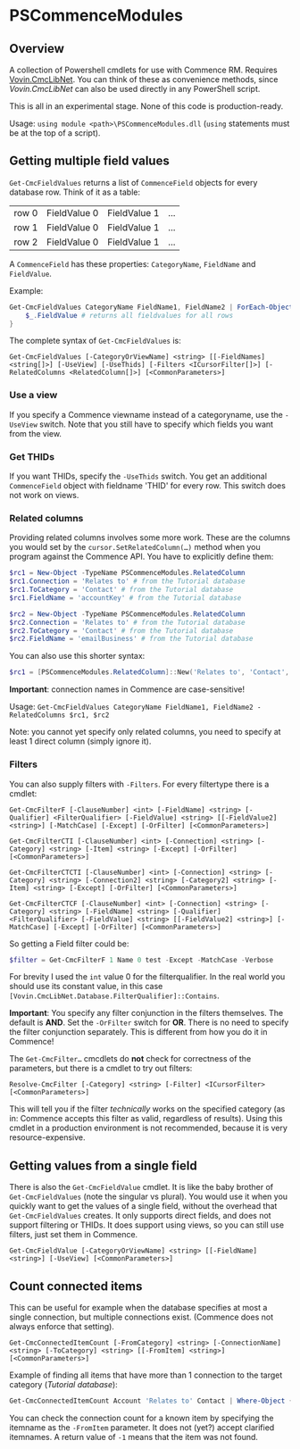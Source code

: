 # PSCommenceModules

## Overview ##
A collection of Powershell cmdlets for use with Commence RM. Requires [Vovin.CmcLibNet](https://github.com/arnovb-github/CmcLibNet). You can think of these as convenience methods, since _Vovin.CmcLibNet_ can also be used directly in any PowerShell script.

This is all in an experimental stage. None of this code is production-ready.

Usage: `using module <path>\PSCommenceModules.dll` (`using` statements must be at the top of a script).

## Getting multiple field values ##
`Get-CmcFieldValues` returns a list of `CommenceField` objects for every database row. Think of it as a table:

| | | | | 
| - | - | - | - | 
| row 0 | FieldValue 0 | FieldValue 1 | ... |
| row 1 | FieldValue 0 | FieldValue 1 | ... |
| row 2 | FieldValue 0 | FieldValue 1 | ... |

A `CommenceField` has these properties: `CategoryName`, `FieldName` and `FieldValue`. 

Example:

```powershell
Get-CmcFieldValues CategoryName FieldName1, FieldName2 | ForEach-Object {
    $_.FieldValue # returns all fieldvalues for all rows
}
```

The complete syntax of `Get-CmcFieldValues` is:

`Get-CmcFieldValues [-CategoryOrViewName] <string> [[-FieldNames] <string[]>] [-UseView] [-UseThids] [-Filters <ICursorFilter[]>] [-RelatedColumns <RelatedColumn[]>] [<CommonParameters>]`

### Use a view ###
If you specify a Commence viewname instead of a categoryname, use the `-UseView` switch. Note that you still have to specify which fields you want from the view.

### Get THIDs ###
If you want THIDs, specify the `-UseThids` switch. You get an additional `CommenceField` object with fieldname 'THID' for every row. This switch does not work on views.

### Related columns ###
Providing related columns involves some more work. These are the columns you would set by the `cursor.SetRelatedColumn(…)` method when you program against the Commence API.
You have to explicitly define them:

```powershell
$rc1 = New-Object -TypeName PSCommenceModules.RelatedColumn
$rc1.Connection = 'Relates to' # from the Tutorial database
$rc1.ToCategory = 'Contact' # from the Tutorial database
$rc1.FieldName = 'accountKey' # from the Tutorial database

$rc2 = New-Object -TypeName PSCommenceModules.RelatedColumn
$rc2.Connection = 'Relates to' # from the Tutorial database
$rc2.ToCategory = 'Contact' # from the Tutorial database
$rc2.FieldName = 'emailBusiness' # from the Tutorial database
```

You can also use this shorter syntax:

```powershell
$rc1 = [PSCommenceModules.RelatedColumn]::New('Relates to', 'Contact','accountKey')
```

**Important**: connection names in Commence are case-sensitive!

Usage:
`Get-CmcFieldValues CategoryName FieldName1, FieldName2 -RelatedColumns $rc1, $rc2`

Note: you cannot yet specify only related columns, you need to specify at least 1 direct column (simply ignore it).

### Filters ###
You can also supply filters with `-Filters`. For every filtertype there is a cmdlet:

`Get-CmcFilterF [-ClauseNumber] <int> [-FieldName] <string> [-Qualifier] <FilterQualifier> [-FieldValue] <string> [[-FieldValue2] <string>] [-MatchCase] [-Except] [-OrFilter] [<CommonParameters>]`

`Get-CmcFilterCTI [-ClauseNumber] <int> [-Connection] <string> [-Category] <string> [-Item] <string> [-Except] [-OrFilter] [<CommonParameters>]`

`Get-CmcFilterCTCTI [-ClauseNumber] <int> [-Connection] <string> [-Category] <string> [-Connection2] <string> [-Category2] <string> [-Item] <string> [-Except] [-OrFilter] [<CommonParameters>]`

`Get-CmcFilterCTCF [-ClauseNumber] <int> [-Connection] <string> [-Category] <string> [-FieldName] <string> [-Qualifier] <FilterQualifier> [-FieldValue] <string> [[-FieldValue2] <string>] [-MatchCase] [-Except] [-OrFilter] [<CommonParameters>]`

So getting a Field filter could be:

```powershell
$filter = Get-CmcFilterF 1 Name 0 test -Except -MatchCase -Verbose
```

For brevity I used the `int` value 0 for the filterqualifier. In the real world you should use its constant value, in this case `[Vovin.CmcLibNet.Database.FilterQualifier]::Contains`.

**Important**: You specify any filter conjunction in the filters themselves. The default is **AND**. Set the `-OrFilter` switch for **OR**. There is no need to specify the filter conjunction separately. This is different from how you do it in Commence!

The `Get-CmcFilter…` cmcdlets do **not** check for correctness of the parameters, but there is a cmdlet to try out filters:

`Resolve-CmcFilter [-Category] <string> [-Filter] <ICursorFilter> [<CommonParameters>]`

This will tell you if the filter *technically* works on the specified category (as in: Commence accepts this filter as valid, regardless of results). Using this cmdlet in a production environment is not recommended, because it is very resource-expensive.

## Getting values from a single field ##
There is also the `Get-CmcFieldValue` cmdlet. It is like the baby brother of `Get-CmcFieldValues` (note the singular vs plural). You would use it when you quickly want to get the values of a single field, without the overhead that `Get-CmcFieldValues` creates. It only supports direct fields, and does not support filtering or THIDs. It does support using views, so you can still use filters, just set them in Commence.

`Get-CmcFieldValue [-CategoryOrViewName] <string> [[-FieldName] <string>] [-UseView] [<CommonParameters>]`

## Count connected items ##
This can be useful for example when the database specifies at most a single connection, but multiple connections exist. (Commence does not always enforce that setting).

`Get-CmcConnectedItemCount [-FromCategory] <string> [-ConnectionName] <string> [-ToCategory] <string> [[-FromItem] <string>] [<CommonParameters>]`

Example of finding all items that have more than 1 connection to the target category (_Tutorial database_):

```powershell
Get-CmcConnectedItemCount Account 'Relates to' Contact | Where-Object { $_.Count -gt 1 } | Select-Object -Property Itemname, Count
```

You can check the connection count for a known item by specifying the itemname as the `-FromItem` parameter. It does not (yet?) accept clarified itemnames. A return value of `-1` means that the item was not found.